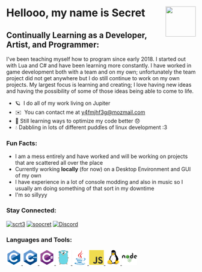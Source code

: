 # Hellooo, my name is Secret <img align="right" src="https://thumbs.gfycat.com/ThisRashGermanshorthairedpointer-size_restricted.gif" width="80" height="80">
## Continually Learning as a Developer, Artist, and Programmer:

I've been teaching myself how to program since early 2018. I started out with Lua and C# and have been learning more constantly. I have worked in game development both with a team and on my own; unfortunately the team project did not get anywhere but I do still continue to work on my own projects. My largest focus is learning and creating; I love having new ideas and having the possibility of some of those ideas being able to come to life.
- 🪐  I do all of my work living on Jupiter
- ✉️  You can contact me at [y4fmjhf3g@mozmail.com](mailto:y4fmjhf3g@mozmail.com)
- 🧠  Still learning ways to optimize my code better 😞
- 💧  Dabbling in lots of different puddles of linux development :3 
### Fun Facts:
- I am a mess entirely and have worked and will be working on projects that are scattered all over the place
- Currently working **locally** (for now) on a Desktop Environment and GUI of my own
- I have experience in a lot of console modding and also in music so I usually am doing something of that sort in my downtime
- I'm so sillyyy
  
<h3 align="left">Stay Connected:</h3>
<p align="left">
<a href="https://www.youtube.com/@scrt3" target="blank"><img align="center" src="https://raw.githubusercontent.com/rahuldkjain/github-profile-readme-generator/master/src/images/icons/Social/youtube.svg" alt="scrt3" height="30" width="40" /></a> <a href="https://www.twitch.tv/soocret" target="blank"><img align="center" src="https://raw.githubusercontent.com/rahuldkjain/github-profile-readme-generator/master/src/images/icons/Social/twitch.svg" alt="soocret" height="30" width="40" /></a> <a href="https://www.discord.gg/x4KTVY2hF4" target="blank"><img align="center" src="https://raw.githubusercontent.com/rahuldkjain/github-profile-readme-generator/master/src/images/icons/Social/discord.svg" alt="Discord" height="30" width="40" /></a>
</p>

<h3 align="left">Languages and Tools:</h3>
<p align="left"> <a href="https://www.cprogramming.com/" target="_blank" rel="noreferrer"> <img src="https://raw.githubusercontent.com/devicons/devicon/master/icons/c/c-original.svg" alt="c" width="40" height="40"/> </a> <a href="https://www.w3schools.com/cpp/" target="_blank" rel="noreferrer"> <img src="https://raw.githubusercontent.com/devicons/devicon/master/icons/cplusplus/cplusplus-original.svg" alt="cplusplus" width="40" height="40"/> </a> <a href="https://www.w3schools.com/cs/" target="_blank" rel="noreferrer"> <img src="https://raw.githubusercontent.com/devicons/devicon/master/icons/csharp/csharp-original.svg" alt="csharp" width="40" height="40"/> </a> <a href="https://golang.org" target="_blank" rel="noreferrer"> <img src="https://raw.githubusercontent.com/devicons/devicon/master/icons/go/go-original.svg" alt="go" width="40" height="40"/> </a> <a href="https://www.java.com" target="_blank" rel="noreferrer"> <img src="https://raw.githubusercontent.com/devicons/devicon/master/icons/java/java-original.svg" alt="java" width="40" height="40"/> </a> <a href="https://developer.mozilla.org/en-US/docs/Web/JavaScript" target="_blank" rel="noreferrer"> <img src="https://raw.githubusercontent.com/devicons/devicon/master/icons/javascript/javascript-original.svg" alt="javascript" width="40" height="40"/> </a> <a href="https://www.linux.org/" target="_blank" rel="noreferrer"> <img src="https://raw.githubusercontent.com/devicons/devicon/master/icons/linux/linux-original.svg" alt="linux" width="40" height="40"/> </a> <a href="https://nodejs.org" target="_blank" rel="noreferrer"> <img src="https://raw.githubusercontent.com/devicons/devicon/master/icons/nodejs/nodejs-original-wordmark.svg" alt="nodejs" width="40" height="40"/> </a> </p>

